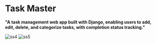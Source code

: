 # Task Master

**"A task management web app built with Django, enabling users to add, edit, delete, and categorize tasks, with completion status tracking."**

![ss4](https://github.com/user-attachments/assets/b04c19f0-a5b7-4162-97d0-c8a1c779a946)
![ss5](https://github.com/user-attachments/assets/b3dc656b-3b6f-46a8-ab78-21b570d86fd0)

